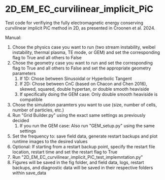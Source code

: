 # 2D_EM_EC_curvilinear_implicit_PiC
Test code for verifiying the fully electromagnetic energy conserving curvilinear implicit PiC method in 2D, as presented in Croonen et al. 2024. 


Manual:
1) Chose the physics case you want to run (two stream instability, weibel instability, thermal plasma, TE mode, or GEM) and set the corresponding flag to True and all others to False
2) Chose the geometry case you want to run and set the corresponding flag to True and all others to False and set the appropriate geometry parameters
   1) If 1D: Chose between Sinusoidal or Hyperbolic Tangent
   2) If 2D: Chose between CnC (based on Chacon and Chen 2016), skewed, squared, double hypertan, or double smooth heaviside
   3) If specifically doing the GEM case: Only double smooth heaviside is compatible
4) Chose the simulation paramters you want to use (size, number of cells, number of particles, etc.)
5) Run "Grid Builder.py" using the exact same settings as previously decided
   1) If you run the GEM case: Also run "GEM_setup.py" using the same settings
6) Set the frequency to: save field data, generate restart backups and plot runtime images to the desired values
7) Optional: If starting from a restart backup point, specify the restart file location, restart time and set the restart flag to True
8) Run "2D_EM_EC_curvilinear_implicit_PiC_test_implemntation.py"
9) Figures will be saved in the fig folder, and field data, logs, restart backups, and diagnostic data will be saved in their respective folders within save_data
